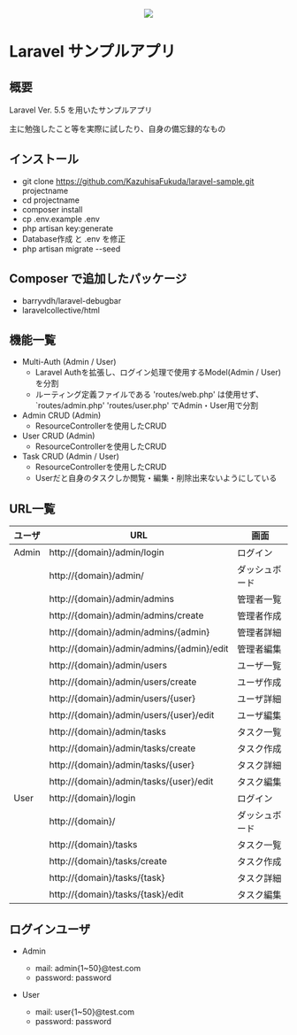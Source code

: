 <p align="center"><img src="https://laravel.com/assets/img/components/logo-laravel.svg"></p>

Laravel サンプルアプリ 
====== 
 
## 概要 
Laravel Ver. 5.5 を用いたサンプルアプリ 
 
主に勉強したこと等を実際に試したり、自身の備忘録的なもの 

## インストール

* git clone https://github.com/KazuhisaFukuda/laravel-sample.git projectname
* cd projectname
* composer install
* cp .env.example .env
* php artisan key:generate
* Database作成 と .env を修正
* php artisan migrate --seed

## Composer で追加したパッケージ

* barryvdh/laravel-debugbar
* laravelcollective/html

## 機能一覧

* Multi-Auth (Admin / User)
  * Laravel Authを拡張し、ログイン処理で使用するModel(Admin / User)を分割 
  * ルーティング定義ファイルである 'routes/web.php' は使用せず、 `routes/admin.php' 'routes/user.php' でAdmin・User用で分割
* Admin CRUD (Admin)
  * ResourceControllerを使用したCRUD 
* User CRUD (Admin)
  * ResourceControllerを使用したCRUD 
* Task CRUD (Admin / User)
  * ResourceControllerを使用したCRUD 
  * Userだと自身のタスクしか閲覧・編集・削除出来ないようにしている

## URL一覧

| ユーザ | URL | 画面 |
| ---- | ---- | ---- |
| Admin | http://{domain}/admin/login | ログイン |
|  | http://{domain}/admin/ | ダッシュボード | 
|  | http://{domain}/admin/admins | 管理者一覧 |
|  | http://{domain}/admin/admins/create | 管理者作成 |
|  | http://{domain}/admin/admins/{admin} | 管理者詳細 |
|  | http://{domain}/admin/admins/{admin}/edit | 管理者編集 |
|  | http://{domain}/admin/users | ユーザ一覧 |
|  | http://{domain}/admin/users/create | ユーザ作成 |
|  | http://{domain}/admin/users/{user} | ユーザ詳細 |
|  | http://{domain}/admin/users/{user}/edit | ユーザ編集 |
|  | http://{domain}/admin/tasks | タスク一覧 |
|  | http://{domain}/admin/tasks/create | タスク作成 |
|  | http://{domain}/admin/tasks/{user} | タスク詳細 |
|  | http://{domain}/admin/tasks/{user}/edit | タスク編集 |
| User | http://{domain}/login | ログイン |
|  | http://{domain}/ | ダッシュボード |
|  | http://{domain}/tasks | タスク一覧 |
|  | http://{domain}/tasks/create | タスク作成 |
|  | http://{domain}/tasks/{task} | タスク詳細 |
|  | http://{domain}/tasks/{task}/edit | タスク編集 |

## ログインユーザ

* Admin
    * mail: admin{1~50}@test.com
    * password: password
    
* User
    * mail: user{1~50}@test.com
    * password: password
